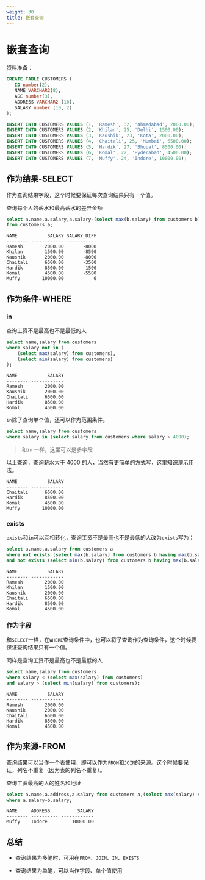 ```yaml
---
weight: 30
title: 嵌套查询
---
```


# 嵌套查询

资料准备：

```sql
CREATE TABLE CUSTOMERS (
   ID number(2),
   NAME VARCHAR2(8),
   AGE number(3),
   ADDRESS VARCHAR2 (10),
   SALARY number (10, 2)
);

INSERT INTO CUSTOMERS VALUES (1, 'Ramesh', 32, 'Ahmedabad', 2000.00);
INSERT INTO CUSTOMERS VALUES (2, 'Khilan', 25, 'Delhi', 1500.00);
INSERT INTO CUSTOMERS VALUES (3, 'Kaushik', 23, 'Kota', 2000.00);
INSERT INTO CUSTOMERS VALUES (4, 'Chaitali', 25, 'Mumbai', 6500.00);
INSERT INTO CUSTOMERS VALUES (5, 'Hardik', 27, 'Bhopal', 8500.00);
INSERT INTO CUSTOMERS VALUES (6, 'Komal', 22, 'Hyderabad', 4500.00);
INSERT INTO CUSTOMERS VALUES (7, 'Muffy', 24, 'Indore', 10000.00);
```

## 作为结果-SELECT

作为查询结果字段，这个时候要保证每次查询结果只有一个值。

查询每个人的薪水和最高薪水的差异金额

```sql
select a.name,a.salary,a.salary-(select max(b.salary) from customers b) salary_diff
from customers a;
```

    NAME           SALARY SALARY_DIFF
    -------- ------------ -----------
    Ramesh        2000.00       -8000
    Khilan        1500.00       -8500
    Kaushik       2000.00       -8000
    Chaitali      6500.00       -3500
    Hardik        8500.00       -1500
    Komal         4500.00       -5500
    Muffy        10000.00           0

## 作为条件-WHERE

### in

查询工资不是最高也不是最低的人

```sql
select name,salary from customers
where salary not in (
    (select max(salary) from customers),
    (select min(salary) from customers)
);
```

    NAME           SALARY
    -------- ------------
    Ramesh        2000.00
    Kaushik       2000.00
    Chaitali      6500.00
    Hardik        8500.00
    Komal         4500.00

`in`除了查询单个值，还可以作为范围条件。

```sql
select name,salary from customers
where salary in (select salary from customers where salary > 4000);
```

> 和`in` 一样，这里可以是多字段

以上查询，查询薪水大于 4000 的人，当然有更简单的方式写，这里知识演示用法。

    NAME           SALARY
    -------- ------------
    Chaitali      6500.00
    Hardik        8500.00
    Komal         4500.00
    Muffy        10000.00

### exists

`exists`和`in`可以互相转化，查询工资不是最高也不是最低的人改为`exists`写为：

```sql
select a.name,a.salary from customers a
where not exists (select max(b.salary) from customers b having max(b.salary)=a.salary)
and not exists (select min(b.salary) from customers b having max(b.salary)=a.salary);
```

    NAME           SALARY
    -------- ------------
    Ramesh        2000.00
    Khilan        1500.00
    Kaushik       2000.00
    Chaitali      6500.00
    Hardik        8500.00
    Komal         4500.00

### 作为字段

和`SELECT`一样，在`WHERE`查询条件中，也可以将子查询作为查询条件，这个时候要保证查询结果只有一个值。

同样是查询工资不是最高也不是最低的人

```sql
select name,salary from customers
where salary < (select max(salary) from customers)
and salary > (select min(salary) from customers);
```

    NAME           SALARY
    -------- ------------
    Ramesh        2000.00
    Kaushik       2000.00
    Chaitali      6500.00
    Hardik        8500.00
    Komal         4500.00

## 作为来源-FROM

查询结果可以当作一个表使用，即可以作为`FROM`和`JOIN`的来源。这个时候要保证，列名不重复（因为表的列名不重复）。

查询工资最高的人的姓名和地址

```sql
select a.name,a.address,a.salary from customers a,(select max(salary) salary from customers) b
where a.salary=b.salary;
```

    NAME     ADDRESS          SALARY
    -------- ---------- ------------
    Muffy    Indore         10000.00

## 总结

+ 查询结果为多笔时，可用在`FROM`、`JOIN`、`IN`、`EXISTS`

+ 查询结果为单笔，可以当作字段、单个值使用

